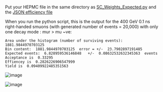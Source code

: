 Put your HEPMC file in the same directory as [SC_Weights_Expected.py](https://github.com/A-A-Abdelhamid/LLP_Sleptons_RPV_SUSY/blob/main/Selection%20Cuts/SC_Weights_Expected.py) and the [JSON efficiency file](https://github.com/A-A-Abdelhamid/LLP_Sleptons_RPV_SUSY/blob/main/Selection%20Cuts/Eff.json)

When you run the python script, this is the output for the 400 GeV 0.1 ns right-handed smuons (with generated number of events = 20,000) with only one decay mode : mur > mu ~ve:

```
Area under the histogram (number of surviving events):  1881.9844970703125
Bin content:  1881.9844970703125  error = +/-  23.7902897191485
Expected events:  6.828959536146848   +/-  0.08632532632345363  events
Acceptance is  0.33295
Effiencey is  0.2826226906547999
Yield is  0.09409922485351563
```

![image](https://github.com/A-A-Abdelhamid/LLP_Sleptons_RPV_SUSY/assets/130788379/9bda68f6-3d5b-4fde-be54-28ce1799e312)

![image](https://github.com/A-A-Abdelhamid/LLP_Sleptons_RPV_SUSY/assets/130788379/c7a183c6-f14c-4979-8dc1-0bc307583ca0)


